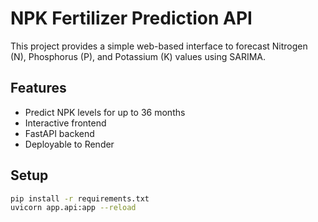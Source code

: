 # NPK Fertilizer Prediction API

This project provides a simple web-based interface to forecast Nitrogen (N), Phosphorus (P), and Potassium (K) values using SARIMA.

## Features
- Predict NPK levels for up to 36 months
- Interactive frontend
- FastAPI backend
- Deployable to Render

## Setup
```bash
pip install -r requirements.txt
uvicorn app.api:app --reload
